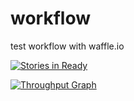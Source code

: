 # workflow
test workflow with waffle.io

[![Stories in Ready](https://badge.waffle.io/blurrcat/workflows.png?label=ready&title=Ready)](https://waffle.io/blurrcat/workflows)

[![Throughput Graph](https://graphs.waffle.io/blurrcat/workflows/throughput.svg)](https://waffle.io/blurrcat/workflows/metrics)
